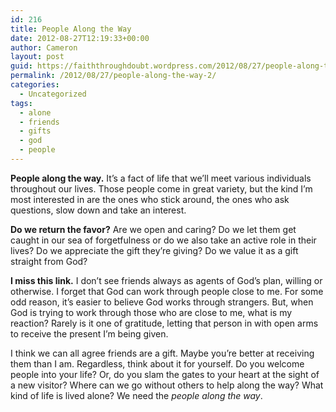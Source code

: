 ```yaml
---
id: 216
title: People Along the Way
date: 2012-08-27T12:19:33+00:00
author: Cameron
layout: post
guid: https://faiththroughdoubt.wordpress.com/2012/08/27/people-along-the-way/
permalink: /2012/08/27/people-along-the-way-2/
categories:
  - Uncategorized
tags:
  - alone
  - friends
  - gifts
  - god
  - people
---
```

**People along the way.** It’s a fact of life that we’ll meet various individuals throughout our lives. Those people come in great variety, but the kind I’m most interested in are the ones who stick around, the ones who ask questions, slow down and take an interest.

**Do we return the favor?** Are we open and caring? Do we let them get caught in our sea of forgetfulness or do we also take an active role in their lives? Do we appreciate the gift they’re giving? Do we value it as a gift straight from God?

**I miss this link.** I don’t see friends always as agents of God’s plan, willing or otherwise. I forget that God can work through people close to me. For some odd reason, it’s easier to believe God works through strangers. But, when God is trying to work through those who are close to me, what is my reaction? Rarely is it one of gratitude, letting that person in with open arms to receive the present I’m being given.

I think we can all agree friends are a gift. Maybe you’re better at receiving them than I am. Regardless, think about it for yourself. Do you welcome people into your life? Or, do you slam the gates to your heart at the sight of a new visitor? Where can we go without others to help along the way? What kind of life is lived alone? We need the _people along the way_.